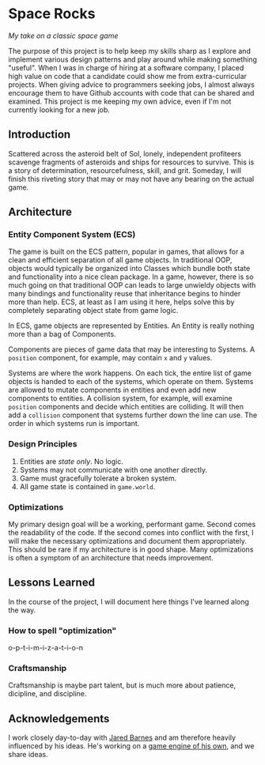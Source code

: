 # Space Rocks
_My take on a classic space game_

The purpose of this project is to help keep my skills sharp as I explore and implement various design patterns and play around while making something "useful". When I was in charge of hiring at a software company, I placed high value on code that a candidate could show me from extra-curricular projects. When giving advice to programmers seeking jobs, I almost always encourage them to have Github accounts with code that can be shared and examined. This project is me keeping my own advice, even if I'm not currently looking for a new job.

## Introduction
Scattered across the asteroid belt of Sol, lonely, independent profiteers scavenge fragments of asteroids and ships for resources to survive. This is a story of determination, resourcefulness, skill, and grit. Someday, I will finish this riveting story that may or may not have any bearing on the actual game.

## Architecture

### Entity Component System (ECS)
The game is built on the ECS pattern, popular in games, that allows for a clean and efficient separation of all game objects. In traditional OOP, objects would typically be organized into Classes which bundle both state and functionality into a nice clean package. In a game, however, there is so much going on that traditional OOP can leads to large unwieldy objects with many bindings and functionality reuse that inheritance begins to hinder more than help. ECS, at least as I am using it here, helps solve this by completely separating object state from game logic.

In ECS, game objects are represented by Entities. An Entity is really nothing more than a bag of Components.

Components are pieces of game data that may be interesting to Systems. A `position` component, for example, may contain `x` and `y` values.

Systems are where the work happens. On each tick, the entire list of game objects is handed to each of the systems, which operate on them. Systems are allowed to mutate components in entities and even add new components to entities. A collision system, for example, will examine `position` components and decide which entities are colliding. It will then add a `collision` component that systems further down the line can use. The order in which systems run is important.

### Design Principles
1) Entities are _state only_. No logic.
2) Systems may not communicate with one another directly.
3) Game must gracefully tolerate a broken system.
4) All game state is contained in `game.world`.

### Optimizations
My primary design goal will be a working, performant game. Second comes the readability of the code. If the second comes into conflict with the first, I will make the necessary optimizations and document them appropriately. This should be rare if my architecture is in good shape. Many optimizations is often a symptom of an architecture that needs improvement.

## Lessons Learned
In the course of the project, I will document here things I've learned along the way.

### How to spell "optimization"
o-p-t-i-m-i-z-a-t-i-o-n

### Craftsmanship
Craftsmanship is maybe part talent, but is much more about patience, dicipline, and discipline.

## Acknowledgements
I work closely day-to-day with [Jared Barnes](https://github.com/jaredjbarnes) and am therefore heavily influenced by his ideas. He's working on a [game engine of his own](https://github.com/jaredjbarnes/SimpleGameEngine), and we share ideas.